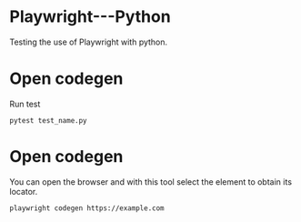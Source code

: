 # Playwright---Python
Testing the use of Playwright with python.

# Open codegen 

Run test 

```
pytest test_name.py
```

# Open codegen 

You can open the browser and with this tool select the element to obtain its locator.

```
playwright codegen https://example.com
```

